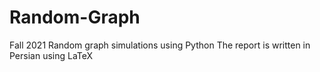 # Random-Graph
Fall 2021
Random graph simulations using Python
The report is written in Persian using LaTeX
